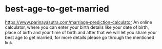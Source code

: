 # best-age-to-get-married
https://www.parinayasutra.com/marriage-prediction-calculator An online calculator, where you can enter your birth details like your date of birth, place of birth and your time of birth and after that we will let you share your best age to get married, for more details please go through the mentioned link.

